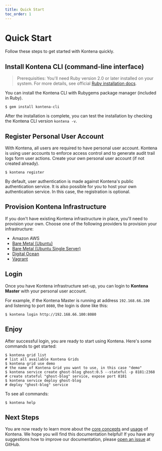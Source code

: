 ```yaml
---
title: Quick Start
toc_order: 1
---
```


# Quick Start

Follow these steps to get started with Kontena quickly.

## Install Kontena CLI (command-line interface)

> Prerequisities: You'll need Ruby version 2.0 or later installed on your system. For more details, see official [Ruby installation docs](https://www.ruby-lang.org/en/documentation/installation/).

You can install the Kontena CLI with Rubygems package manager (included in Ruby).

```
$ gem install kontena-cli
```

After the installation is complete, you can test the installation by checking the Kontena CLI version `kontena -v`.

## Register Personal User Account

With Kontena, all users are required to have personal user account. Kontena is using user accounts to enforce access control and to generate audit trail logs form user actions. Create your own personal user account (if not created already).

```
$ kontena register
```

By default, user authentication is made against Kontena's public authentication service. It is also possible for you to host your own authentication service. In this case, the registration is optional.

## Provision Kontena Infrastructure

If you don't have existing Kontena infrastructure in place, you'll need to provision your own. Choose one of the following providers to provision your infrastructure:

* Amazon AWS
* [Bare Metal (Ubuntu)](manual-install/deploy-baremetal-ubuntu.md)
* [Bare Metal (Ubuntu Single Server)](manual-install/deploy-baremetal-ubuntu-mini.md)
* [Digital Ocean](manual-install/deploy-do.md)
* [Vagrant](manual-install/deploy-vagrant.md)

## Login

Once you have Kontena infrastructure set-up, you can login to **Kontena Master** with your personal user account.

For example, if the Kontena Master is running at address `192.168.66.100` and listening to port `8080`, the login is done like this:

```
$ kontena login http://192.168.66.100:8080
```

## Enjoy

After successful login, you are ready to start using Kontena. Here's some commands to get started:

```
$ kontena grid list                                                       # list all available Kontena Grids
$ kontena grid use demo                                                   # the name of Kontena Grid you want to use, in this case "demo"
$ kontena service create ghost-blog ghost:0.5 --stateful -p 8181:2368     # create stateful "ghost-blog" service, expose port 8181
$ kontena service deploy ghost-blog                                       # deploy "ghost-blog" service
```

To see all commands:

```
$ kontena help
```

## Next Steps

You are now ready to learn more about the [core concepts](../core-concepts) and [usage](../using-kontena) of Kontena. We hope you will find this documentation helpful! If you have any suggestions how to improve our documentation, please [open an issue](https://github.com/kontena/kontena/issues) at GitHub.